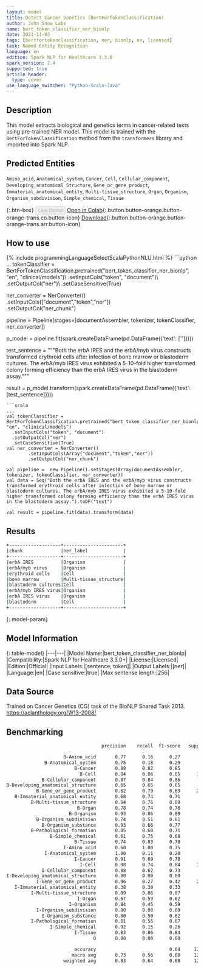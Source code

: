 ```yaml
---
layout: model
title: Detect Cancer Genetics (BertForTokenClassification)
author: John Snow Labs
name: bert_token_classifier_ner_bionlp
date: 2021-11-03
tags: [bertfortokenclassification, ner, bionlp, en, licensed]
task: Named Entity Recognition
language: en
edition: Spark NLP for Healthcare 3.3.0
spark_version: 2.4
supported: true
article_header:
  type: cover
use_language_switcher: "Python-Scala-Java"
---
```


## Description

This model extracts biological and genetics terms in cancer-related texts using pre-trained NER model. This model is trained with the `BertForTokenClassification` method from the `transformers` library and imported into Spark NLP.

## Predicted Entities

`Amino_acid`, `Anatomical_system`, `Cancer`, `Cell`, `Cellular_component`, `Developing_anatomical_Structure`, `Gene_or_gene_product`, `Immaterial_anatomical_entity`, `Multi-tissue_structure`, `Organ`, `Organism`, `Organism_subdivision`, `Simple_chemical`, `Tissue`

{:.btn-box}
<button class="button button-orange" disabled>Live Demo</button>
[Open in Colab](https://colab.research.google.com/github/JohnSnowLabs/spark-nlp-workshop/blob/master/tutorials/streamlit_notebooks/healthcare/NER_BERT_TOKEN_CLASSIFIER.ipynb){:.button.button-orange.button-orange-trans.co.button-icon}
[Download](https://s3.amazonaws.com/auxdata.johnsnowlabs.com/clinical/models/bert_token_classifier_ner_bionlp_en_3.3.0_2.4_1635952712612.zip){:.button.button-orange.button-orange-trans.arr.button-icon}

## How to use



<div class="tabs-box" markdown="1">
{% include programmingLanguageSelectScalaPythonNLU.html %}
```python
...
tokenClassifier = BertForTokenClassification.pretrained("bert_token_classifier_ner_bionlp", "en", "clinical/models")\
  .setInputCols("token", "document")\
  .setOutputCol("ner")\
  .setCaseSensitive(True)

ner_converter = NerConverter()\
        .setInputCols(["document","token","ner"])\
        .setOutputCol("ner_chunk") 

pipeline = Pipeline(stages=[documentAssembler, tokenizer, tokenClassifier, ner_converter])

p_model = pipeline.fit(spark.createDataFrame(pd.DataFrame({'text': ['']})))

test_sentence = """Both the erbA IRES and the erbA/myb virus constructs transformed erythroid cells after infection of bone marrow or blastoderm cultures. The erbA/myb IRES virus exhibited a 5-10-fold higher transformed colony forming efficiency than the erbA IRES virus in the blastoderm assay."""

result = p_model.transform(spark.createDataFrame(pd.DataFrame({'text': [test_sentence]})))
```
```scala
...
val tokenClassifier = BertForTokenClassification.pretrained("bert_token_classifier_ner_bionlp", "en", "clinical/models")
  .setInputCols("token", "document")
  .setOutputCol("ner")
  .setCaseSensitive(True)
val ner_converter = NerConverter()
        .setInputCols(Array("document","token","ner"))
        .setOutputCol("ner_chunk")

val pipeline =  new Pipeline().setStages(Array(documentAssembler, tokenizer, tokenClassifier, ner_converter))
val data = Seq("Both the erbA IRES and the erbA/myb virus constructs transformed erythroid cells after infection of bone marrow or blastoderm cultures. The erbA/myb IRES virus exhibited a 5-10-fold higher transformed colony forming efficiency than the erbA IRES virus in the blastoderm assay.").toDF("text")

val result = pipeline.fit(data).transform(data)
```
</div>

## Results

```bash
+-------------------+----------------------+
|chunk              |ner_label             |
+-------------------+----------------------+
|erbA IRES          |Organism              |
|erbA/myb virus     |Organism              |
|erythroid cells    |Cell                  |
|bone marrow        |Multi-tissue_structure|
|blastoderm cultures|Cell                  |
|erbA/myb IRES virus|Organism              |
|erbA IRES virus    |Organism              |
|blastoderm         |Cell                  |
+-------------------+----------------------+
```

{:.model-param}
## Model Information

{:.table-model}
|---|---|
|Model Name:|bert_token_classifier_ner_bionlp|
|Compatibility:|Spark NLP for Healthcare 3.3.0+|
|License:|Licensed|
|Edition:|Official|
|Input Labels:|[sentence, token]|
|Output Labels:|[ner]|
|Language:|en|
|Case sensitive:|true|
|Max sentense length:|256|

## Data Source

Trained on Cancer Genetics (CG) task of the BioNLP Shared Task 2013. https://aclanthology.org/W13-2008/

## Benchmarking

```bash
                                   precision    recall  f1-score   support

                     B-Amino_acid       0.77      0.16      0.27        62
              B-Anatomical_system       0.75      0.18      0.29        17
                         B-Cancer       0.88      0.82      0.85       924
                           B-Cell       0.84      0.86      0.85      1013
             B-Cellular_component       0.87      0.84      0.86       180
B-Developing_anatomical_structure       0.65      0.65      0.65        17
           B-Gene_or_gene_product       0.62      0.79      0.69      2520
   B-Immaterial_anatomical_entity       0.68      0.74      0.71        31
         B-Multi-tissue_structure       0.84      0.76      0.80       303
                          B-Organ       0.78      0.74      0.76       156
                       B-Organism       0.93      0.86      0.89       518
           B-Organism_subdivision       0.74      0.51      0.61        39
             B-Organism_substance       0.93      0.66      0.77       102
         B-Pathological_formation       0.85      0.60      0.71        88
                B-Simple_chemical       0.61      0.75      0.68       727
                         B-Tissue       0.74      0.83      0.78       184
                     I-Amino_acid       0.60      1.00      0.75         3
              I-Anatomical_system       1.00      0.11      0.20         9
                         I-Cancer       0.91      0.69      0.78       604
                           I-Cell       0.98      0.74      0.84      1091
             I-Cellular_component       0.88      0.62      0.73        69
I-Developing_anatomical_structure       0.00      0.00      0.00         4
           I-Gene_or_gene_product       0.96      0.27      0.42      2354
   I-Immaterial_anatomical_entity       0.38      0.30      0.33        10
         I-Multi-tissue_structure       0.89      0.86      0.87       162
                          I-Organ       0.67      0.59      0.62        17
                       I-Organism       0.84      0.45      0.59       120
           I-Organism_subdivision       0.00      0.00      0.00         9
             I-Organism_substance       0.80      0.50      0.62        24
         I-Pathological_formation       0.81      0.56      0.67        39
                I-Simple_chemical       0.92      0.15      0.26       622
                         I-Tissue       0.83      0.86      0.84       111
                                O       0.00      0.00      0.00         0

                         accuracy                           0.64     12129
                        macro avg       0.73      0.56      0.60     12129
                     weighted avg       0.83      0.64      0.68     12129
```
